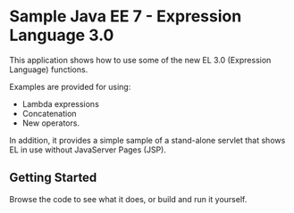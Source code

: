   
  
# Sample Java EE 7 - Expression Language 3.0


This application shows how to use some of the new EL 3.0 (Expression Language) functions. 

Examples are provided for using:

- Lambda expressions 
- Concatenation
- New operators. 

In addition, it provides a simple sample of a stand-alone servlet that shows EL in use without JavaServer Pages (JSP).

## Getting Started

Browse the code to see what it does, or build and run it yourself.
